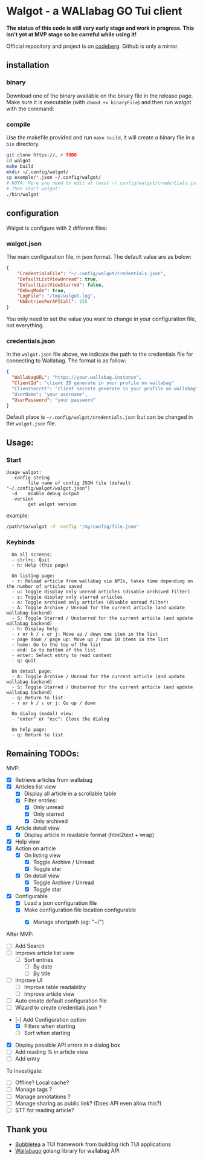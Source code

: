 # Walgot - a WALlabag GO Tui client

**The status of this code is still very early stage and work in progress. This isn't yet at MVP stage so be carreful while using it!**

Official repository and project is on [codeberg](https://codeberg.org/bacardi55/walgot). Github is only a mirror.

## installation

### binary

Download one of the binary available on the binary file in the release page. 
Make sure it is executable (with `chmod +x binaryFile`) and then run walgot with the command:

### compile
Use the makefile provided and run `make build`, it will create a binary file in a `bin` directory.

``` bash
git clone https://… # TODO
cd walgot
make build
mkdir ~/.config/walgot/
cp example/*.json ~/.config/walgot/
# NOTA: Here you need to edit at least ~/.config/walgot/credentials.json
# Then start walgot:
./bin/walgot
```

## configuration
Walgot is configure with 2 different files:

### walgot.json

The main configuration file, in json format. The default value are as below:

``` json
{
    "CredentialsFile": "~/.config/walgot/credentials.json",
    "DefaultListViewUnread": true,
    "DefaultListViewStarred": false,
    "DebugMode": true,
    "LogFile": "/tmp/walgot.log",
    "NbEntriesPerAPICall": 255
}
```

You only need to set the value you want to change in your configuration file, not everything.

### credentials.json

In the `walgot.json` file above, we indicate the path to the credentials file for connecting to Wallabag. The format is as follow:

``` json
{
  "WallabagURL": "https://your.wallabag.instance",
  "ClientId": "client ID generate in your profile on wallabag"
  "ClientSecret": "client secrete generate in your profile on wallabag"
  "UserName": "your username",
  "UserPassword": "your password"
}
```

Default place is `~/.config/walgot/credentials.json` but can be changed in the `walgot.json` file.

## Usage:

### Start

``` help
Usage walgot:
  -config string
    	file name of config JSON file (default "~/.config/walgot/walgot.json")
  -d	enable debug output
  -version
    	get walgot version
```

example:

``` bash
/path/to/walgot -d -config "/my/config/file.json"
```


### Keybinds

``` 
  On all screens:
  - ctrl+c: Quit
  - h: Help (this page)

  On listing page:
  - r: Reload article from wallabag via APIs, takes time depending on the number of articles saved
  - u: Toggle display only unread articles (disable archived filter)
  - s: Toggle display only starred articles
  - a: Toggle archived only articles (disable unread filter)
  - A: Toggle Archive / Unread for the current article (and update wallabag backend)
  - S: Toggle Starred / Unstarred for the current article (and update wallabag backend)
  - h: Display help
  - ↑ or k / ↓ or j: Move up / down one item in the list
  - page down / page up: Move up / down 10 items in the list
  - home: Go to the top of the list
  - end: Go to bottom of the list
  - enter: Select entry to read content
  - q: quit

  On detail page:
  - A: Toggle Archive / Unread for the current article (and update wallabag backend)
  - S: Toggle Starred / Unstarred for the current article (and update wallabag backend)
  - q: Return to list
  - ↑ or k / ↓ or j: Go up / down

  On dialog (modal) view:
  - "enter" or "esc": Close the dialog

  On help page:
  - q: Return to list
```


## Remaining TODOs:

MVP:

- [x] Retrieve articles from wallabag
- [x] Articles list view
  - [x] Display all article in a scrollable table
  - [x] Filter entries:
    - [x] Only unread
    - [x] Only starred
    - [x] Only archived
- [x] Article detail view
  - [x] Display article in readable format (html2text + wrap)
- [x] Help view
- [x] Action on article
  - [x] On listing view
    - [x] Toggle Archive / Unread
    - [x] Toggle star 
  - [x] On detail view
    - [x] Toggle Archive / Unread
    - [x] Toggle star 
- [x] Configurable
  - [x] Load a json configuration file
  - [x] Make configuration file location configurable
    - [x] Manage shortpath (eg: "~/")


After MVP:

- [ ] Add Search
- [ ] Improve article list view
  - [ ] Sort entries
    - [ ] By date
    - [ ] By title
- [ ] Improve UI
  - [ ] Improve table readability
  - [ ] Improve article view 
- [ ] Auto create default configuration file
- [ ] Wizard to create credentials.json ?
- [-] Add Configuration option
  - [x] Filters when starting
  - [ ] Sort when starting
- [x] Display possible API errors in a dialog box
- [ ] Add reading % in article view
- [ ] Add entry

To Investigate:

- [ ] Offline? Local cache?
- [ ] Manage tags ?
- [ ] Manage annotations ?
- [ ] Manage sharing as public link? (Does API even allow this?)
- [ ] STT for reading article?

## Thank you

- [Bubbletea](https://github.com/charmbracelet/bubbletea) a TUI framework from building rich TUI applications
- [Wallabago](https://github.com/Strubbl/wallabago) golang library for wallabag API
